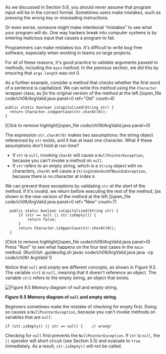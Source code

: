 As we discussed in Section 5.9, you should never assume that program input will be in the correct format. Sometimes users make mistakes, such as pressing the wrong key or misreading instructions.


Or even worse, someone might make intentional “mistakes” to see what your program will do. One way hackers break into computer systems is by entering malicious input that causes a program to fail.

Programmers can make mistakes too. It's difficult to write bug-free software, especially when working in teams on large projects.


For all of these reasons, it's good practice to validate arguments passed to methods, including the `main` method. In the previous section, we did this by ensuring that `args.length` was not 0.


As a further example, consider a method that checks whether the first word of a sentence is capitalized. We can write this method using the `Character` wrapper class, as [in the original version of the method at the left.](open_file code/ch09/ArgValid.java panel=0 ref="Old" count=4)

```
public static boolean isCapitalized(String str) {
  return Character.isUpperCase(str.charAt(0));
}
```

[Click to remove highlight](open_file code/ch09/ArgValid.java panel=0)
 


The expression `str.charAt(0)` makes two assumptions: the string object referenced by `str` exists, and it has at least one character. What if these assumptions don't hold at run-time?




* If `str` is `null`, invoking `charAt` will cause a `NullPointerException`, because you can't invoke a method on `null`.
* If `str` refers to an empty string, which is a `String` object with no characters, `charAt` will cause a `StringIndexOutOfBoundsException`, because there is no character at index `0`.




We can prevent these exceptions by validating `str` *at the start* of the method. If it's invalid, we return before executing the rest of the method, [as shown in the new version of the method at the left.](open_file code/ch09/ArgValid.java panel=0 ref="New" count=7)
```
  public static boolean isCapitalized(String str) {
      if (str == null || str.isEmpty()) {
          return false;
      }
      return Character.isUpperCase(str.charAt(0));
  }
```               

[Click to remove highlight](open_file code/ch09/ArgValid.java panel=0)
Press "Run!" to see what happens on the four test cases in the `main` method. 
{Run!}(sh .guides/bg.sh javac code/ch09/ArgValid.java java -cp code/ch09/ ArgValid 1)


Notice that `null` and *empty* are different concepts, as shown in Figure 9.5. The variable `str1` is `null`, meaning that it doesn't reference an object. The variable `str2` refers to the empty string, an object that exists.

![Figure 9.5 Memory diagram of `null` and empty string.](figs/nullempty.jpg)

**Figure 9.5 Memory diagram of `null` and empty string.**

Beginners sometimes make the mistake of checking for empty first. Doing so causes a `NullPointerException`, because you can't invoke methods on variables that are `null`:

```code
if (str.isEmpty() || str == null) {    // wrong!
```


Checking for `null` first prevents the `NullPointerException`. If `str` is `null`, the `||` operator will short circuit (see Section 5.5) and evaluate to `true` immediately. As a result, `str.isEmpty()` will not be called.